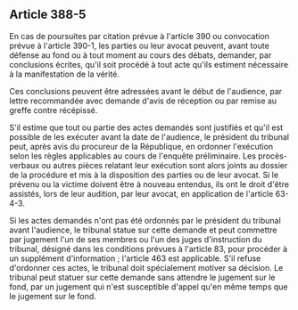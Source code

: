 Article 388-5
----
En cas de poursuites par citation prévue à l'article 390 ou convocation prévue à
l'article 390-1, les parties ou leur avocat peuvent, avant toute défense au fond
ou à tout moment au cours des débats, demander, par conclusions écrites, qu'il
soit procédé à tout acte qu'ils estiment nécessaire à la manifestation de la
vérité.

Ces conclusions peuvent être adressées avant le début de l'audience, par lettre
recommandée avec demande d'avis de réception ou par remise au greffe contre
récépissé.

S'il estime que tout ou partie des actes demandés sont justifiés et qu'il est
possible de les exécuter avant la date de l'audience, le président du tribunal
peut, après avis du procureur de la République, en ordonner l'exécution selon
les règles applicables au cours de l'enquête préliminaire. Les procès-verbaux ou
autres pièces relatant leur exécution sont alors joints au dossier de la
procédure et mis à la disposition des parties ou de leur avocat. Si le prévenu
ou la victime doivent être à nouveau entendus, ils ont le droit d'être assistés,
lors de leur audition, par leur avocat, en application de l'article 63-4-3.

Si les actes demandés n'ont pas été ordonnés par le président du tribunal avant
l'audience, le tribunal statue sur cette demande et peut commettre par jugement
l'un de ses membres ou l'un des juges d'instruction du tribunal, désigné dans
les conditions prévues à l'article 83, pour procéder à un supplément
d'information ; l'article 463 est applicable. S'il refuse d'ordonner ces actes,
le tribunal doit spécialement motiver sa décision. Le tribunal peut statuer sur
cette demande sans attendre le jugement sur le fond, par un jugement qui n'est
susceptible d'appel qu'en même temps que le jugement sur le fond.
